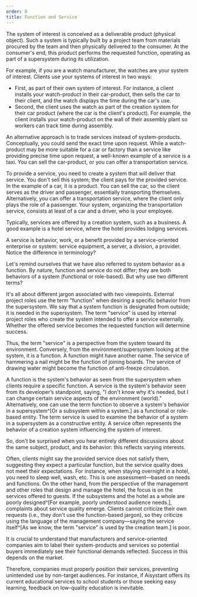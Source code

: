 ```yaml
---
order: 8
title: Function and Service
---
```


The system of interest is conceived as a deliverable product (physical object). Such a system is typically built by a project team from materials procured by the team and then physically delivered to the consumer. At the consumer's end, this product performs the requested function, operating as part of a supersystem during its utilization.

For example, if you are a watch manufacturer, the watches are your system of interest. Clients use your systems of interest in two ways:

* First, as part of their own system of interest. For instance, a client installs your watch-product in their car-product, then sells the car to their client, and the watch displays the time during the car's use.
* Second, the client uses the watch as part of the creation system for their car product (where the car is the client's product). For example, the client installs your watch-product on the wall of their assembly plant so workers can track time during assembly.

An alternative approach is to trade services instead of system-products. Conceptually, you could send the exact time upon request. While a watch-product may be more suitable for a car or factory than a service like providing precise time upon request, a well-known example of a service is a taxi. You can sell the car-product, or you can offer a transportation service.

To provide a service, you need to create a system that will deliver that service. You don't sell this system; the client pays for the provided service. In the example of a car, it is a product. You can sell the car, so the client serves as the driver and passenger, essentially transporting themselves. Alternatively, you can offer a transportation service, where the client only plays the role of a passenger. Your system, organizing the transportation service, consists at least of a car and a driver, who is your employee.

Typically, services are offered by a creation system, such as a business. A good example is a hotel service, where the hotel provides lodging services.

A service is behavior, work, or a benefit provided by a service-oriented enterprise or system: service equipment, a server, a division, a provider. Notice the difference in terminology?

Let's remind ourselves that we have also referred to system behavior as a function. By nature, function and service do not differ; they are both behaviors of a system (functional or role-based). But why use two different terms?

It's all about different jargon associated with two viewpoints. External project roles use the term "function" when desiring a specific behavior from the supersystem. We say that a system function is designated from outside; it is needed in the supersystem. The term "service" is used by internal project roles who create the system intended to offer a service externally. Whether the offered service becomes the requested function will determine success.

Thus, the term "service" is a perspective from the system toward its environment. Conversely, from the environment/supersystem looking at the system, it is a function. A function might have another name. The service of hammering a nail might be the function of joining boards. The service of drawing water might become the function of anti-freeze circulation.

A function is the system's behavior as seen from the supersystem when clients require a specific function. A service is the system's behavior seen from its developer’s standpoint, saying, "I don't know why it's needed, but I can change certain service aspects of the environment (world)." Alternatively, one can use the term function to observe a system's behavior in a supersystem^[Or a subsystem within a system.] as a functional or role-based entity. The term service is used to examine the behavior of a system in a supersystem as a constructive entity. A service often represents the behavior of a creation system influencing the system of interest.

So, don't be surprised when you hear entirely different discussions about the same subject, product, and its behavior: this reflects varying interests.

Often, clients might say the provided service does not satisfy them, suggesting they expect a particular function, but the service quality does not meet their expectations. For instance, when staying overnight in a hotel, you need to sleep well, wash, etc. This is one assessment—based on needs and functions. On the other hand, from the perspective of the management and other roles that design and manage the hotel, the focus is on the services offered to guests. If the subsystems and the hotel as a whole are poorly designed^[For example, poorly understood audience needs.], complaints about service quality emerge. Clients cannot criticize their own requests (i.e., they don't use the function-based jargon), so they criticize using the language of the management company—saying the service itself^[As we know, the term "service" is used by the creation team.] is poor.

It is crucial to understand that manufacturers and service-oriented companies aim to label their system-products and services so potential buyers immediately see their functional demands reflected. Success in this depends on the market.

Therefore, companies must properly position their services, preventing unintended use by non-target audiences. For instance, if Aisystant offers its current educational services to school students or those seeking easy learning, feedback on low-quality education is inevitable.